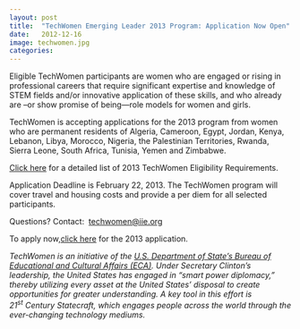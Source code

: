 ```yaml
---
layout: post
title:  "TechWomen Emerging Leader 2013 Program: Application Now Open"
date:   2012-12-16
image: techwomen.jpg
categories: 
---
```


Eligible TechWomen participants are women who are engaged or rising in professional careers that require significant expertise and knowledge of STEM fields and/or innovative application of these skills, and who already are –or show promise of being—role models for women and girls.


TechWomen is accepting applications for the 2013 program from women who are permanent residents of Algeria, Cameroon, Egypt, Jordan, Kenya, Lebanon, Libya, Morocco, Nigeria, the Palestinian Territories, Rwanda, Sierra Leone, South Africa, Tunisia, Yemen and Zimbabwe.


[Click here](http://www.techwomen.org/how-to-apply/) for a detailed list of 2013 TechWomen Eligibility Requirements.


Application Deadline is February 22, 2013. The TechWomen program will cover travel and housing costs and provide a per diem for all selected participants.


Questions? Contact:  techwomen@iie.org


To apply now,[click here](https://www.techwomen.org/application/) for the 2013 application.


*TechWomen is an initiative of the [U.S. Department of State’s Bureau of Educational and Cultural Affairs (ECA)](http://www.state.gov/). Under Secretary Clinton’s leadership, the United States has engaged in “smart power diplomacy,” thereby utilizing every asset at the United States’ disposal to create opportunities for greater understanding. A key tool in this effort is 21<sup>st</sup> Century Statecraft, which engages people across the world through the ever-changing technology mediums.*

